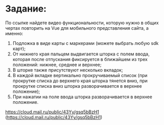 # Задание:
По ссылке найдете видео функциональности, которую нужно в общих чертах повторить на Vue для мобильного представления сайта, а именно:
1. Подложка в виде карты с маркерами (можете выбрать любую sdk карт);
2. От нижнего края пальцем выдвигается шторка с полем ввода, которая после отпускания фиксируется в ближайшем из трех положений: нижнее, среднее и верхнее;
3. В шторке также присутствуют несколько вкладок;
4. В каждой вкладке вертикально прокручиваемый список (при прокрутке списка до верхнего края шторка тянется вниз, при прокрутке списка вниз шторка разворачивается в верхнее положение);
5. При нажатии на поле ввода шторка разворачивается в верхнее положение.

https://cloud.mail.ru/public/43Yy/gsq5bBzH1 (https://cloud.mail.ru/public/43Yy/gsq5bBzH1)
